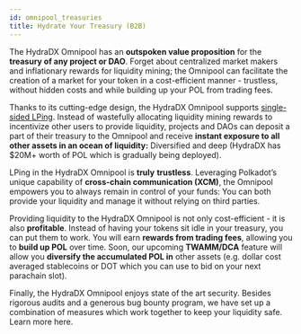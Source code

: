 ```yaml
---
id: omnipool_treasuries
title: Hydrate Your Treasury (B2B)
---
```


The HydraDX Omnipool has an **outspoken value proposition** for the **treasury of any project or DAO**. Forget about centralized market makers and inflationary rewards for liquidity mining; the Omnipool can facilitate the creation of a market for your token in a cost-efficient manner - trustless, without hidden costs and while building up your POL from trading fees.

Thanks to its cutting-edge design, the HydraDX Omnipool supports [single-sided LPing](/omnipool_lp). Instead of wastefully allocating liquidity mining rewards to incentivize other users to provide liquidity, projects and DAOs can deposit a part of their treasury to the Omnipool and receive **instant exposure to all other assets in an ocean of liquidity:** Diversified and deep (HydraDX has $20M+ worth of POL which is gradually being deployed).

LPing in the HydraDX Omnipool is **truly** **trustless**. Leveraging Polkadot’s unique capability of **cross-chain communication (XCM)**, the Omnipool empowers you to always remain in control of your funds: You can both provide your liquidity and manage it without relying on third parties.

Providing liquidity to the HydraDX Omnipool is not only cost-efficient - it is also **profitable**. Instead of having your tokens sit idle in your treasury, you can put them to work. You will earn **rewards from trading fees**, allowing you to **build up POL** over time. Soon, our upcoming **TWAMM/DCA** feature will allow you **diversify the accumulated POL in** other assets (e.g. dollar cost averaged stablecoins or DOT which you can use to bid on your next parachain slot).

Finally, the HydraDX Omnipool enjoys state of the art security. Besides rigorous audits and a generous bug bounty program, we have set up a combination of measures which work together to keep your liquidity safe. Learn more here.
